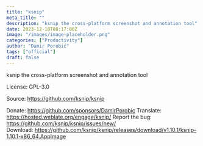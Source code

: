 ```yaml
---
title: "ksnip"
meta_title: ""
description: "ksnip the cross-platform screenshot and annotation tool"
date: 2023-12-18T08:17:00Z
image: "/images/image-placeholder.png"
categories: ["Productivity"]
author: "Damir Porobić"
tags: ["official"]
draft: false
---
```


ksnip the cross-platform screenshot and annotation tool

License: GPL-3.0

Source: https://github.com/ksnip/ksnip

Donate: https://github.com/sponsors/DamirPorobic
Translate: https://hosted.weblate.org/engage/ksnip/
Report the bug: https://github.com/ksnip/ksnip/issues/new/  
Download: https://github.com/ksnip/ksnip/releases/download/v1.10.1/ksnip-1.10.1-x86_64.AppImage
